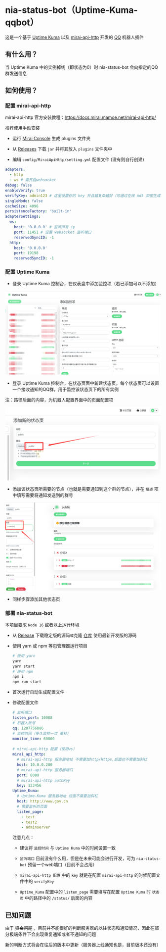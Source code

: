 # nia-status-bot（Uptime-Kuma-qqbot）

这是一个基于 [Uptime Kuma](https://github.com/louislam/uptime-kuma) 以及 [mirai-api-http](https://github.com/project-mirai/mirai-api-http) 开发的 [QQ](https://im.qq.com/) 机器人插件

## 有什么用？

当 Uptime Kuma 中的实例掉线（即状态为0）时 nia-status-bot 会向指定的QQ群发送信息



## 如何使用？

### 配置 mirai-api-http

mirai-api-http 官方安装教程：https://docs.mirai.mamoe.net/mirai-api-http/

推荐使用手动安装

- 运行 [Mirai Console](https://github.com/mamoe/mirai-console) 生成 plugins 文件夹

- 从 [Releases](https://github.com/project-mirai/mirai-api-http/releases) 下载 `jar` 并将其放入 `plugins` 文件夹中
- 编辑 `config/MiraiApiHttp/setting.yml` 配置文件 (没有则自行创建)

```yaml
adapters: 
  - http
  - ws # 需开启websocket
debug: false
enableVerify: true
verifyKey: admin123 # 这里设置你的 key 并且越复杂越好（可通过在线 md5 加密生成复杂字符串：https://www.cmd5.com/）
singleMode: false
cacheSize: 4096
persistenceFactory: 'built-in'
adapterSettings: 
  ws:
    host: '0.0.0.0' # 监听所有 ip
    port: 11451 # 设置 websocket 监听端口
    reservedSyncID: -1
  http:
    host: '0.0.0.0'
    port: 19198
    reservedSyncID: -1

```



### 配置 Uptime Kuma

- 登录 Uptime Kuma 控制台，在仪表盘中添加监控项（若已添加可以不添加）

![image-20230616150846618](./img/README/image-20230616150846618.png)

- 登录 Uptime Kuma 控制台，在状态页面中新建状态页，每个状态页可以设置一个接收通知的QQ群，用于监控该状态页下的所有实例

注：路径后面的内容，为机器人配置界面中的页面配置项

![image-20230616151145981](./img/README/image-20230616151145981.png)

- 添加该状态页所需要的节点（也就是需要通知到这个群的节点），并在 `描述` 项中填写需要将通知发送到的群号

![image-20230616151424965](./img/README/image-20230616151424965.png)

- 同样步骤添加其他状态页



### 部署 nia-status-bot

本项目要求 `Node 16` 或者以上运行环境

- 从 [Release](https://github.com/alongw/Uptime-Kuma-qqbot/releases) 下载稳定版的源码`或`克隆 [仓库](https://github.com/alongw/Uptime-Kuma-qqbot) 使用最新开发版的源码

- 使用 yarn 或 npm 等包管理器运行项目

  ```bash
  # 使用 yarn
  yarn
  yarn start
  # 使用 npm
  npm i
  npm run start
  ```

- 首次运行自动生成配置文件

- 修改配置文件

  ```yaml
  # 监听端口
  listen_port: 10088
  # 机器人账号
  qq: 1287756886
  # 监控时间（多久监控一次 毫秒）
  monitor_time: 60000
  
  # mirai-api-http 配置（使用ws）
  mirai_api_http:
    # mirai-api-http 服务器地址 不需要加http/https,后面也不需要加斜杠
    host: 10.0.0.200
    # mirai-api-http 服务器端口
    port: 8080
    # mirai-api-http authKey
    key: 123456
  Uptime_Kuma:
    # Uptime-Kuma 服务器地址 后面不需要加斜杠
    host: http://www.gov.cn
    # 需要监听的页面
    listen_page: 
      - test
      - test2
      - adminserver
  ```

  注意几点： 

  - 建议将 `监控时间` 与 `Uptime Kuma` 中的时间设置一致

  - `监听端口` 目前没有什么用，但是在未来可能会进行开发，可为 `nia-status-bot` 预留一个web端口（目前不会占用）

  - `mirai-api-http 配置` 中的 `key` 就是在配置 `mirai-api-http` 的时候配置文件中的 `verifyKey`

  - `Uptime_Kuma` 配置中的 `listen_page` 需要填写在配置 `Uptime Kuma` 时 `状态页` 中的路径中的 `/status/` 后面的内容

    

## 已知问题

由于 ~~资金问题~~ ，目前并不能很好的判断服务器的以往状态和通知情况，因此在部分极端条件下会出现重复通知或者不通知的问题

新的判断方式将会在往后的版本中更新（服务器上线通知也是，目前版本还没有）